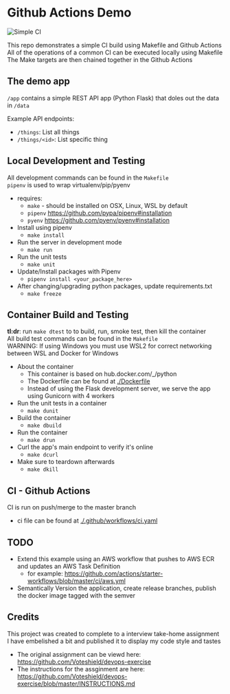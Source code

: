 Github Actions Demo
===================
![Simple CI](https://github.com/jameshounshell/github-actions-demo/workflows/Simple%20CI/badge.svg)

This repo demonstrates a simple CI build using Makefile and Github Actions  
All of the operations of a common CI can be executed locally using Makefile  
The Make targets are then chained together in the Github Actions  



The demo app
------------
`/app` contains a simple REST API app (Python Flask) that doles out the data in `/data`

Example API endpoints:
- `/things`: List all things
- `/things/<id>`: List specific thing



Local Development and Testing
-----------------------------
All development commands can be found in the `Makefile`  
`pipenv` is used to wrap virtualenv/pip/pyenv  

- requires: 
    - `make` - should be installed on OSX, Linux, WSL by default
    - `pipenv` https://github.com/pypa/pipenv#installation
    - `pyenv` https://github.com/pyenv/pyenv#installation
- Install using pipenv
    - `make install`
- Run the server in development mode
    - `make run`
- Run the unit tests
    - `make unit`
- Update/Install packages with Pipenv
    - `pipenv install <your_package_here>`
- After changing/upgrading python packages, update requirements.txt
    - `make freeze`



Container Build and Testing
---------------------------
**tl:dr**: run `make dtest` to to build, run, smoke test, then kill the container  
All build test commands can be found in the `Makefile`  
WARNING: If using Windows you must use WSL2 for correct networking between WSL and Docker for Windows

- About the container
    - This container is based on hub.docker.com/_/python
    - The Dockerfile can be found at [./Dockerfile](./Dockefile)
    - Instead of using the Flask development server, we serve the app using Gunicorn with 4 workers
- Run the unit tests in a container
    - `make dunit`
- Build the container
    - `make dbuild`
- Run the container
    - `make drun`
- Curl the app's main endpoint to verify it's online
    - `make dcurl`
- Make sure to teardown afterwards
    - `make dkill`


CI - Github Actions
-------------------
CI is run on push/merge to the master branch
- ci file can be found at [./.github/workflows/ci.yaml](./.github/workflows/ci.yaml)



TODO
----
- Extend this example using an AWS workflow that pushes to AWS ECR and updates an AWS Task Definition
    - for example: https://github.com/actions/starter-workflows/blob/master/ci/aws.yml
- Semantically Version the application, create release branches, publish the docker image tagged with the semver

Credits
-------
This project was created to complete to a interview take-home assignment  
I have embelished a bit and published it to display my code style and tastes  
- The original assignment can be viewd here: https://github.com/Voteshield/devops-exercise
- The instructions for the assginment are here: https://github.com/Voteshield/devops-exercise/blob/master/INSTRUCTIONS.md